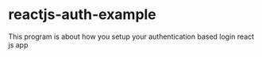# reactjs-auth-example
This program is about how you setup your authentication based login react js app
